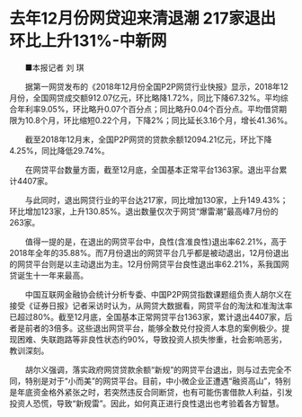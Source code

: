 # 去年12月份网贷迎来清退潮 217家退出 环比上升131%-中新网

　　■本报记者 刘 琪

　　据第一网贷发布的《2018年12月份全国P2P网贷行业快报》显示，2018年12月份，全国网贷成交额912.07亿元，环比略降1.72%，同比下降67.32%。平均综合年利率9.05%，环比略升0.07个百分点；同比略升0.04个百分点。平均借贷期限为10.8个月，环比缩短0.22个月，下降2%；同比延长3.16个月，增长41.36%。

　　截至2018年12月末，全国P2P网贷的贷款余额12094.21亿元，环比下降4.25%，同比降低29.74%。

　　在网贷平台数量方面，截至12月底，全国基本正常平台1363家。退出平台累计4407家。

　　与此同时，退出网贷行业的平台达217家，同比增加130家，上升149.43%；环比增加123家，上升130.85%。退出数量仅次于网贷“爆雷潮”最高峰7月份的263家。

　　值得一提的是，在退出的网贷平台中，良性(含准良性)退出率62.21%，高于2018年全年的35.88%。而7月份退出的网贷平台几乎都是被动退出，12月份退出的网贷平台则是以主动退出为主。12月份网贷平台良性退出率62.21%，系我国网贷诞生十一年来最高。

　　中国互联网金融协会统计分析专委、中国P2P网贷指数课题组负责人胡尔义在接受《证券日报》记者采访时认为，从网贷大数据看，网贷平台的淘汰和准淘汰率已超过80%。截至12月底，全国基本正常网贷平台1363家，累计退出4407家，后者是前者的3倍多。这些退出网贷平台，能够全数兑付投资人本息的案例极少。提现困难、失联跑路等非良性状态约90%，导致投资人损失惨重，社会影响恶劣，教训深刻。

　　胡尔义强调，落实政府网贷贷款余额“新规”的网贷平台退出，则与过去完全不同，特别是对于“小而美”的网贷平台。目前，中小微企业正遭遇“融资高山”，特别是年底资金格外紧张之时，若突然违反合同断贷，也有可能伤害借款人利益，引发投资人恐慌，导致“新规雷”。因此，如何真正进行良性退出也考验着各方智慧。
